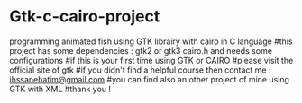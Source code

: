 # Gtk-c-cairo-project
programming animated fish using GTK librairy with cairo in C language
#this project has some dependencies : gtk2 or gtk3 cairo.h and needs some configurations 
#if this is your first time using GTK or CAIRO 
#please visit the official site of gtk
#if you didn't find a helpful course then contact me : ihssanehatim@gmail.com
#you can find also an other project of mine using GTK with XML 
#thank you !
